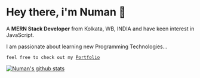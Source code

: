 # Hey there, i'm Numan 👋
>
A **MERN Stack Developer** from Kolkata, WB, INDIA and have keen interest in JavaScript.
>
I am passionate about learning new Programming Technologies...
>
<code>feel free to check out my [Portfolio](https://mdnmnahmed.github.io/portfolio/)</code>
>
<!--  ![Numan Ahmed](https://raw.githubusercontent.com/mdnmnahmed/mdnmnahmed/master/profile%20pic.jpg) -->
>
>
[![Numan's github stats](https://github-readme-stats.vercel.app/api?username=mdnmnahmed)](https://github.com/mdnmnahmed/github-readme-stats)
